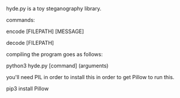hyde.py is a toy steganography library.

commands:

encode [FILEPATH] [MESSAGE]

decode [FILEPATH]

compiling the program goes as follows:

python3 hyde.py [command] (arguments)


you'll need PIL in order to install this in order to get Pillow to run this.

pip3 install Pillow
